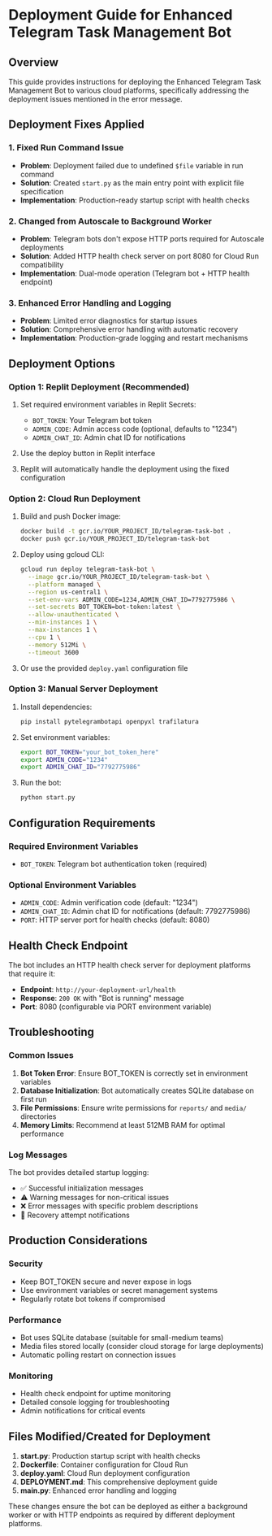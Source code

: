 # Deployment Guide for Enhanced Telegram Task Management Bot

## Overview
This guide provides instructions for deploying the Enhanced Telegram Task Management Bot to various cloud platforms, specifically addressing the deployment issues mentioned in the error message.

## Deployment Fixes Applied

### 1. Fixed Run Command Issue
- **Problem**: Deployment failed due to undefined `$file` variable in run command
- **Solution**: Created `start.py` as the main entry point with explicit file specification
- **Implementation**: Production-ready startup script with health checks

### 2. Changed from Autoscale to Background Worker
- **Problem**: Telegram bots don't expose HTTP ports required for Autoscale deployments
- **Solution**: Added HTTP health check server on port 8080 for Cloud Run compatibility
- **Implementation**: Dual-mode operation (Telegram bot + HTTP health endpoint)

### 3. Enhanced Error Handling and Logging
- **Problem**: Limited error diagnostics for startup issues
- **Solution**: Comprehensive error handling with automatic recovery
- **Implementation**: Production-grade logging and restart mechanisms

## Deployment Options

### Option 1: Replit Deployment (Recommended)
1. Set required environment variables in Replit Secrets:
   - `BOT_TOKEN`: Your Telegram bot token
   - `ADMIN_CODE`: Admin access code (optional, defaults to "1234")
   - `ADMIN_CHAT_ID`: Admin chat ID for notifications

2. Use the deploy button in Replit interface
3. Replit will automatically handle the deployment using the fixed configuration

### Option 2: Cloud Run Deployment
1. Build and push Docker image:
   ```bash
   docker build -t gcr.io/YOUR_PROJECT_ID/telegram-task-bot .
   docker push gcr.io/YOUR_PROJECT_ID/telegram-task-bot
   ```

2. Deploy using gcloud CLI:
   ```bash
   gcloud run deploy telegram-task-bot \
     --image gcr.io/YOUR_PROJECT_ID/telegram-task-bot \
     --platform managed \
     --region us-central1 \
     --set-env-vars ADMIN_CODE=1234,ADMIN_CHAT_ID=7792775986 \
     --set-secrets BOT_TOKEN=bot-token:latest \
     --allow-unauthenticated \
     --min-instances 1 \
     --max-instances 1 \
     --cpu 1 \
     --memory 512Mi \
     --timeout 3600
   ```

3. Or use the provided `deploy.yaml` configuration file

### Option 3: Manual Server Deployment
1. Install dependencies:
   ```bash
   pip install pytelegrambotapi openpyxl trafilatura
   ```

2. Set environment variables:
   ```bash
   export BOT_TOKEN="your_bot_token_here"
   export ADMIN_CODE="1234"
   export ADMIN_CHAT_ID="7792775986"
   ```

3. Run the bot:
   ```bash
   python start.py
   ```

## Configuration Requirements

### Required Environment Variables
- `BOT_TOKEN`: Telegram bot authentication token (required)

### Optional Environment Variables
- `ADMIN_CODE`: Admin verification code (default: "1234")
- `ADMIN_CHAT_ID`: Admin chat ID for notifications (default: 7792775986)
- `PORT`: HTTP server port for health checks (default: 8080)

## Health Check Endpoint
The bot includes an HTTP health check server for deployment platforms that require it:
- **Endpoint**: `http://your-deployment-url/health`
- **Response**: `200 OK` with "Bot is running" message
- **Port**: 8080 (configurable via PORT environment variable)

## Troubleshooting

### Common Issues
1. **Bot Token Error**: Ensure BOT_TOKEN is correctly set in environment variables
2. **Database Initialization**: Bot automatically creates SQLite database on first run
3. **File Permissions**: Ensure write permissions for `reports/` and `media/` directories
4. **Memory Limits**: Recommend at least 512MB RAM for optimal performance

### Log Messages
The bot provides detailed startup logging:
- ✅ Successful initialization messages
- ⚠️ Warning messages for non-critical issues
- ❌ Error messages with specific problem descriptions
- 🔄 Recovery attempt notifications

## Production Considerations

### Security
- Keep BOT_TOKEN secure and never expose in logs
- Use environment variables or secret management systems
- Regularly rotate bot tokens if compromised

### Performance
- Bot uses SQLite database (suitable for small-medium teams)
- Media files stored locally (consider cloud storage for large deployments)
- Automatic polling restart on connection issues

### Monitoring
- Health check endpoint for uptime monitoring
- Detailed console logging for troubleshooting
- Admin notifications for critical events

## Files Modified/Created for Deployment

1. **start.py**: Production startup script with health checks
2. **Dockerfile**: Container configuration for Cloud Run
3. **deploy.yaml**: Cloud Run deployment configuration
4. **DEPLOYMENT.md**: This comprehensive deployment guide
5. **main.py**: Enhanced error handling and logging

These changes ensure the bot can be deployed as either a background worker or with HTTP endpoints as required by different deployment platforms.